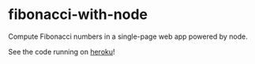 # fibonacci-with-node
Compute Fibonacci numbers in a single-page web app powered by node.

See the code running on [heroku](david-fibonacci.herokuapp.com)!
